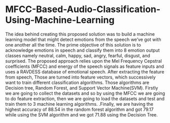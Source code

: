 # MFCC-Based-Audio-Classification-Using-Machine-Learning

The idea behind creating this proposed solution was
to build a machine learning model that might detect emotions
from the speech we’ve got with one another all the time. The
prime objective of this solution is to acknowledge emotions in
speech and classify them into 8 emotion output classes namely
neutral, calm, happy, sad, angry, fearful, disgust, and surprised.
The proposed approach relies upon the Mel Frequency Cepstral
coefficients (MFCC) and energy of the speech signals as feature
inputs and uses a RAVDESS database of emotional speech. After
extracting the feature from speech, Those are turned into feature
vectors, which successively want to train different classification
algorithms. Those algorithms are Decision tree, Random Forest,
and Support Vector Machine(SVM). Firstly we are going to
collect the datasets and so by using the MFCC we are going to
do feature extraction, then we are going to load the datasets and
test and train them to 3 machine learning algorithms. .Finally,
we are having the highest accuracy of 88.54 in the random forest
algorithm and got 79.17 while using the SVM algorithm and we
got 71.88 using the Decision Tree.
